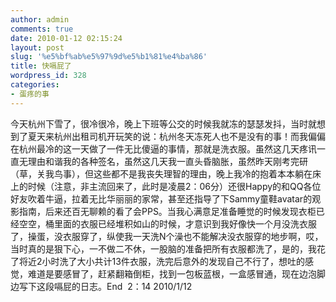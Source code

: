 ```yaml
---
author: admin
comments: true
date: 2010-01-12 02:15:24
layout: post
slug: '%e5%bf%ab%e5%97%9d%e5%b1%81%e4%ba%86'
title: 快嗝屁了
wordpress_id: 328
categories:
- 蛋疼的事
---
```


今天杭州下雪了，很冷很冷，晚上下班等公交的时候我就冻的瑟瑟发抖，当时就想到了夏天来杭州出租司机开玩笑的说：杭州冬天冻死人也不是没有的事！而我偏偏在杭州最冷的这一天做了一件无比傻逼的事情，那就是洗衣服。虽然这几天疼讯一直无理由和谐我的各种签名，虽然这几天我一直头昏脑胀，虽然昨天刚考完研（草，关我鸟事），但这些都不是我丧失理智的理由，晚上我冷的抱着本本躺在床上的时候（注意，非主流回来了，此时是凌晨2：06分）还很Happy的和QQ各位好友吹着牛逼，拉着无比华丽丽的家常，甚至还指导了下Sammy童鞋avatar的观影指南，后来还百无聊赖的看了会PPS。当我心满意足准备睡觉的时候发现衣柜已经空空，桶里面的衣服已经堆积如山的时候，才意识到我好像快一个月没洗衣服了，操蛋，没衣服穿了，纵使我一天洗N个澡也不能解决没衣服穿的地步啊，哎，当时真的是狠下心，一不做二不休，一股脑的准备把所有衣服都洗了，是的，我花了将近2小时洗了大小共计13件衣服，洗完后意外的发现自己不行了，想吐的感觉，难道是要感冒了，赶紧翻箱倒柜，找到一包板蓝根，一盒感冒通，现在边泡脚边写下这段嗝屁的日志。End  2：14 2010/1/12

